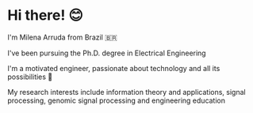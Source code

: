 # Hi there! :blush:

I'm Milena Arruda from Brazil :brazil:

I've been pursuing the Ph.D. degree in Electrical Engineering

I'm a motivated engineer, passionate about technology and all its possibilities :robot: 

My research interests include information theory and applications, signal processing, genomic signal processing and engineering education
